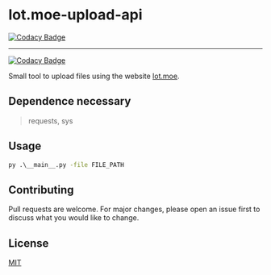 # lot.moe-upload-api 
[![Codacy Badge](https://app.codacy.com/project/badge/Grade/030ae57b49c64b74bf6da574ba7fce1b)](https://www.codacy.com/gh/NanDesuKa-FR/lot.moe-upload-api/dashboard?utm_source=github.com&amp;utm_medium=referral&amp;utm_content=NanDesuKa-FR/lot.moe-upload-api&amp;utm_campaign=Badge_Grade)
___

[![Codacy Badge](https://api.codacy.com/project/badge/Grade/a275beac560942cdb0ea00c06e36b760)](https://app.codacy.com/gh/NanDesuKa-FR/lot.moe-upload-api?utm_source=github.com&utm_medium=referral&utm_content=NanDesuKa-FR/lot.moe-upload-api&utm_campaign=Badge_Grade_Settings)

Small tool to upload files using the website [lot.moe](https://lot.moe/).

## Dependence necessary

> requests, sys

## Usage

```cmd
py .\__main__.py -file FILE_PATH
```

## Contributing
Pull requests are welcome. For major changes, please open an issue first to discuss what you would like to change.

## License
[MIT](https://choosealicense.com/licenses/mit/)
